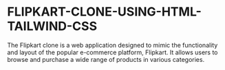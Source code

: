 # FLIPKART-CLONE-USING-HTML-TAILWIND-CSS
The Flipkart clone is a web application designed to mimic the functionality and layout of the popular e-commerce platform, Flipkart. It allows users to browse and purchase a wide range of products in various categories. 
